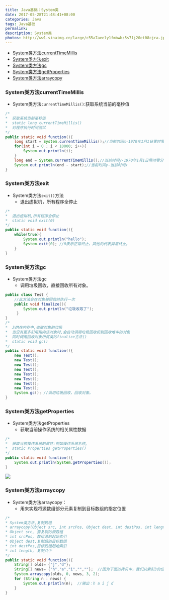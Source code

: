 ```yaml
---
title: Java基础：System类
date: 2017-05-28T21:48:41+08:00
categories: Java
tags: Java基础
permalink:
description: System类
photos: http://ww1.sinaimg.cn/large/c55a7aeely1fmbwbz5s71j20et08cjra.jpg
---
```

<!-- TOC -->

- [System类方法currentTimeMillis](#system%E7%B1%BB%E6%96%B9%E6%B3%95currenttimemillis)
- [System类方法exit](#system%E7%B1%BB%E6%96%B9%E6%B3%95exit)
- [System类方法gc](#system%E7%B1%BB%E6%96%B9%E6%B3%95gc)
- [System类方法getProperties](#system%E7%B1%BB%E6%96%B9%E6%B3%95getproperties)
- [System类方法arraycopy](#system%E7%B1%BB%E6%96%B9%E6%B3%95arraycopy)

<!-- /TOC -->
### System类方法currentTimeMillis
- System类方法`currentTimeMillis()`:获取系统当前的毫秒值
```Java
/*
*  获取系统当前毫秒值
*  static long currentTimeMillis()
*  对程序执行时间测试
*/
public static void function(){
    long start = System.currentTimeMillis();//当前时间x-1970年1月1日零时零分零秒
    for(int i = 0 ; i < 10000; i++){
      	System.out.println(i);
    }
    long end = System.currentTimeMillis();//当前时间y-1970年1月1日零时零分零秒
    System.out.println(end - start);//当前时间y-当前时间x 
}
```


<!--more-->
### System类方法exit 
- System类方法`exit()`方法
	- 退出虚拟机，所有程序全停止
```Java
/*
*  退出虚拟机,所有程序全停止
*  static void exit(0)
*/
public static void function(){
	while(true){
		System.out.println("hello");
		System.exit(0); //0表示正常终止，其他的代表异常终止。
	}
}
```


### System类方法gc 
- System类方法gc
	- 调用垃圾回收，直接回收所有对象。
```Java
public class Test {
	//此方法会在对象被回收时执行一次
    public void finalize(){
        System.out.println("垃圾收取了");
     }
}
/*
*  JVM在内存中,收取对象的垃圾
*  当没有更多引用指向该对象时,会自动调用垃圾回收机制回收堆中的对象
*  同时调用回收对象所属类的finalize方法()
*  static void gc()
*/
public static void function(){
    new Test();
    new Test();
    new Test();
    new Test();
    new Test();
    new Test();
    new Test();
    new Test();
    System.gc(); //调用垃圾回收，回收对象。
}
```


### System类方法getProperties 
- System类方法getProperties
	- 获取当前操作系统的相关属性数据
```Java
/*
*  获取当前操作系统的属性:例如操作系统名称,
*  static Properties getProperties() 
*/
public static void function(){
    System.out.println(System.getProperties());
}
```


![](http://ww1.sinaimg.cn/large/c55a7aeely1fmeb40nxj7j20fo0hrgm8.jpg)   
### System类方法arraycopy
- System类方法arraycopy：
	- 用来实现将源数组部分元素复制到目标数组的指定位置
```Java
/*
* System类方法,复制数组
* arraycopy(Object src, int srcPos, Object dest, int destPos, int length)
* Object src, 要复制的源数组
* int srcPos, 数组源的起始索引
* Object dest,复制后的目标数组
* int destPos,目标数组起始索引 
* int length, 复制几个
*/
public static void function(){
	String[] olds= {"j","d"};
	String[] news= {"h","a","i","",""};  //因为下面的拷贝中，我们从索引3的位置拷贝了两个元素，所以总共有5个元素，要注意拷贝后的数组的长度，否则会发生数组越界的异常
	System.arraycopy(olds, 0, news, 3, 2);
	for (String n : news) {
		System.out.println(n);  //输出：h a i j d
	}
}
```

